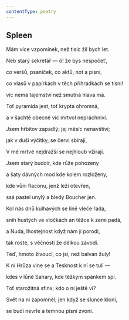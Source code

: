 ```yaml
---
contentType: poetry
---
```


<section>

## Spleen

Mám více vzpomínek, než tisíc žil bych let.

</section>

<section>

Neb starý sekretář — ó! že bys nespočet’,

co veršů, psaníček, co aktů, not a písní,

co vlasů v papírkách v těch přihrádkách se tísní!

víc nemá tajemství než smutná hlava má.

Toť pyramida jest, toť krypta ohromná,

a v šachtě obecné víc mrtvol nepráchniví.

</section>

<section>

Jsem hřbitov zapadlý; jej měsíc nenavštíví;

jak v duši výčitky, se červi sbírají,

V mé mrtvé nejdražší se nejhloub vžírají.

Jsem starý budoir, kde růže pohozeny

a šaty dávných mod kde kolem rozloženy,

kde vůni flaconu, jenž leží otevřen,

ssá pastel unylý a bledý Boucher jen.

</section>

<section>

Kol nás dnů kulhavých se líně vleče řada,

sníh hustých ve vločkách an těžce k zemi padá,

a Nuda, lhostejnost když nám ji porodí,

tak roste, s věčností že délkou závodí.

</section>

<section>

Teď, hmoto živoucí, co jsi, než balvan žuly!

K ní Hrůza vine se a Tesknost k ní se tulí —

kdes v lůně Sahary, kde těžkým spánkem spí.

Toť starožitná sfinx; kdo o ní ještě ví?

Svět na ni zapomněl; jen když se slunce kloní,

se budí nevrle a temnou písní zvoní.

</section>
